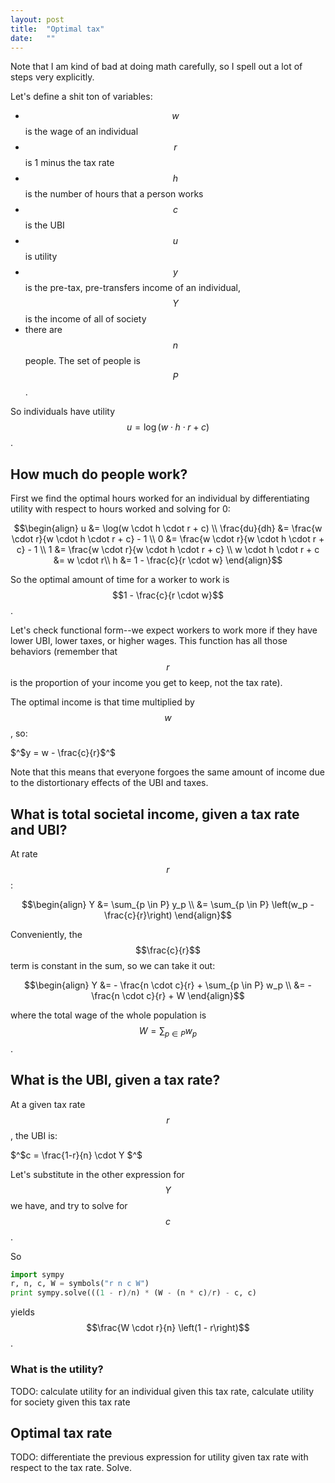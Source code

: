 ```yaml
---
layout: post
title:  "Optimal tax"
date:   ""
---
```


Note that I am kind of bad at doing math carefully, so I spell out a lot of steps very explicitly.

Let's define a shit ton of variables:

- $$ w $$ is the wage of an individual
- $$r$$ is 1 minus the tax rate
- $$h$$ is the number of hours that a person works
- $$c$$ is the UBI
- $$u$$ is utility
- $$y$$ is the pre-tax, pre-transfers income of an individual, $$Y$$ is the income of all of society
- there are $$n$$ people. The set of people is $$P$$.

So individuals have utility $$ u = \log(w \cdot h \cdot r + c)$$.

## How much do people work?

First we find the optimal hours worked for an individual by differentiating utility with respect to hours worked and solving for 0:

$$\begin{align}
  u &= \log(w \cdot h \cdot r + c) \\
  \frac{du}{dh}  &= \frac{w \cdot r}{w \cdot h \cdot r + c} - 1 \\
               0 &=  \frac{w \cdot r}{w \cdot h \cdot r + c} - 1 \\
               1 &= \frac{w \cdot r}{w \cdot h \cdot r + c} \\
   w \cdot h \cdot r + c &= w \cdot r\\
                     h &= 1 - \frac{c}{r \cdot w}
\end{align}$$

So the optimal amount of time for a worker to work is $$1 - \frac{c}{r \cdot w}$$.

Let's check functional form--we expect workers to work more if they have lower UBI, lower taxes, or higher wages. This function has all those behaviors (remember that $$r$$ is the proportion of your income you get to keep, not the tax rate).

The optimal income is that time multiplied by $$w$$, so:

$^$y = w - \frac{c}{r}$^$

Note that this means that everyone forgoes the same amount of income due to the distortionary effects of the UBI and taxes.

## What is total societal income, given a tax rate and UBI?

At rate $$r$$:

$$\begin{align}
  Y &= \sum_{p \in P} y_p \\
   &=  \sum_{p \in P} \left(w_p - \frac{c}{r}\right)
\end{align}$$

Conveniently, the $$\frac{c}{r}$$ term is constant in the sum, so we can take it out:

$$\begin{align}
 Y  &=  - \frac{n \cdot c}{r} + \sum_{p \in P} w_p \\
    &=  -\frac{n \cdot c}{r} + W
\end{align}$$

where the total wage of the whole population is $$W = \sum_{p \in P} w_p$$.

## What is the UBI, given a tax rate?

At a given tax rate $$r$$, the UBI is:

$^$c = \frac{1-r}{n} \cdot Y $^$

Let's substitute in the other expression for $$Y$$ we have, and try to solve for $$c$$.

So

```python
import sympy
r, n, c, W = symbols("r n c W")
print sympy.solve(((1 - r)/n) * (W - (n * c)/r) - c, c)
```

yields $$\frac{W \cdot r}{n} \left(1 - r\right)$$.

### What is the utility?

TODO: calculate utility for an individual given this tax rate, calculate utility for society given this tax rate

## Optimal tax rate

TODO: differentiate the previous expression for utility given tax rate with respect to the tax rate. Solve.

